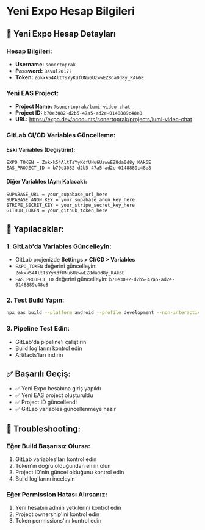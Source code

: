 # Yeni Expo Hesap Bilgileri

## 🎯 Yeni Expo Hesap Detayları

### **Hesap Bilgileri:**
- **Username:** `sonertoprak`
- **Password:** `Bavul2017?`
- **Token:** `Zokxk54AltTsYyKdfUNu6UzwwEZ8da0d8y_KAk6E`

### **Yeni EAS Project:**
- **Project Name:** `@sonertoprak/lumi-video-chat`
- **Project ID:** `b70e3082-d2b5-47a5-ad2e-0148889c48e8`
- **URL:** https://expo.dev/accounts/sonertoprak/projects/lumi-video-chat

### **GitLab CI/CD Variables Güncelleme:**

#### **Eski Variables (Değiştirin):**
```
EXPO_TOKEN = Zokxk54AltTsYyKdfUNu6UzwwEZ8da0d8y_KAk6E
EAS_PROJECT_ID = b70e3082-d2b5-47a5-ad2e-0148889c48e8
```

#### **Diğer Variables (Aynı Kalacak):**
```
SUPABASE_URL = your_supabase_url_here
SUPABASE_ANON_KEY = your_supabase_anon_key_here
STRIPE_SECRET_KEY = your_stripe_secret_key_here
GITHUB_TOKEN = your_github_token_here
```

## 🚀 Yapılacaklar:

### **1. GitLab'da Variables Güncelleyin:**
- GitLab projenizde **Settings > CI/CD > Variables**
- `EXPO_TOKEN` değerini güncelleyin: `Zokxk54AltTsYyKdfUNu6UzwwEZ8da0d8y_KAk6E`
- `EAS_PROJECT_ID` değerini güncelleyin: `b70e3082-d2b5-47a5-ad2e-0148889c48e8`

### **2. Test Build Yapın:**
```bash
npx eas build --platform android --profile development --non-interactive
```

### **3. Pipeline Test Edin:**
- GitLab'da pipeline'ı çalıştırın
- Build log'larını kontrol edin
- Artifacts'ları indirin

## ✅ Başarılı Geçiş:

- ✅ Yeni Expo hesabına giriş yapıldı
- ✅ Yeni EAS project oluşturuldu
- ✅ Project ID güncellendi
- ✅ GitLab variables güncellenmeye hazır

## 🔧 Troubleshooting:

### **Eğer Build Başarısız Olursa:**
1. GitLab variables'ları kontrol edin
2. Token'ın doğru olduğundan emin olun
3. Project ID'nin güncel olduğunu kontrol edin
4. Build log'larını inceleyin

### **Eğer Permission Hatası Alırsanız:**
1. Yeni hesabın admin yetkilerini kontrol edin
2. Project ownership'ini kontrol edin
3. Token permissions'ını kontrol edin
